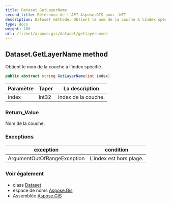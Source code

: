 ```yaml
---
title: Dataset.GetLayerName
second_title: Référence de l'API Aspose.GIS pour .NET
description: Dataset méthode. Obtient le nom de la couche à lindex spécifié.
type: docs
weight: 100
url: /fr/net/aspose.gis/dataset/getlayername/
---
```

## Dataset.GetLayerName method

Obtient le nom de la couche à l'index spécifié.

```csharp
public abstract string GetLayerName(int index)
```

| Paramètre | Taper | La description |
| --- | --- | --- |
| index | Int32 | Index de la couche. |

### Return_Value

Nom de la couche.

### Exceptions

| exception | condition |
| --- | --- |
| ArgumentOutOfRangeException | L'index est hors plage. |

### Voir également

* class [Dataset](../)
* espace de noms [Aspose.Gis](../../dataset/)
* Assemblée [Aspose.GIS](../../../)


